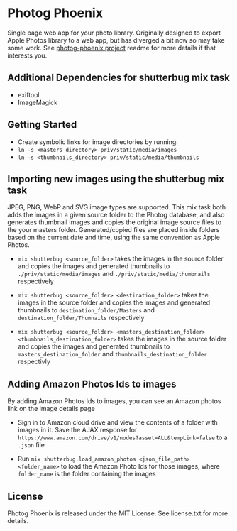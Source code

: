 # Photog Phoenix

Single page web app for your photo library. Originally designed to export Apple Photos library to a web app, but has diverged a bit now so may take some work. See [photog-phoenix project](https://github.com/allen-garvey/photog-phoenix) readme for more details if that interests you.

## Additional Dependencies for shutterbug mix task

* exiftool 
* ImageMagick

## Getting Started

* Create symbolic links for image directories by running:
* `ln -s <masters_directory> priv/static/media/images`
* `ln -s <thumbnails_directory> priv/static/media/thumbnails`

## Importing new images using the shutterbug mix task

JPEG, PNG, WebP and SVG image types are supported. This mix task both adds the images in a given source folder to the Photog database, and also generates thumbnail images and copies the original image source files to the your masters folder. Generated/copied files are placed inside folders based on the current date and time, using the same convention as Apple Photos.

* `mix shutterbug <source_folder>` takes the images in the source folder and copies the images and generated thumbnails to `./priv/static/media/images` and `./priv/static/media/thumbnails` respectively

* `mix shutterbug <source_folder> <destination_folder>` takes the images in the source folder and copies the images and generated thumbnails to `destination_folder/Masters` and `destination_folder/Thumnails` respectively

* `mix shutterbug <source_folder> <masters_destination_folder> <thumbnails_destination_folder>` takes the images in the source folder and copies the images and generated thumbnails to `masters_destination_folder` and `thumbnails_destination_folder` respectivly

## Adding Amazon Photos Ids to images

By adding Amazon Photos Ids to images, you can see an Amazon photos link on the image details page

* Sign in to Amazon cloud drive and view the contents of a folder with images in it. Save the AJAX response for `https://www.amazon.com/drive/v1/nodes?asset=ALL&tempLink=false` to a `.json` file

* Run `mix shutterbug.load_amazon_photos <json_file_path> <folder_name>` to load the Amazon Photo Ids for those images, where `folder_name` is the folder containing the images


## License

Photog Phoenix is released under the MIT License. See license.txt for more details.